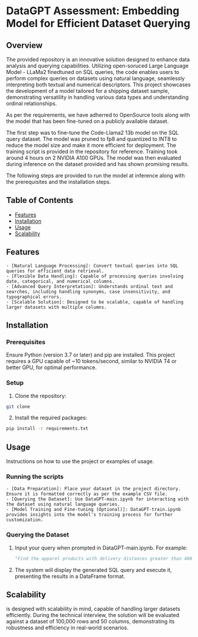 # DataGPT Assessment: Embedding Model for Efficient Dataset Querying

## Overview

The provided repository is an innovative solution designed to enhance data analysis and querying capabilities. Utilizing open-soruced Large Language Model - LLaMa2 finedtuned on SQL queries, the code enables users to perform complex queries on datasets using natural language, seamlessly interpreting both textual and numerical descriptors. This project showcases the development of a model tailored for a shipping dataset sample, demonstrating versatility in handling various data types and understanding ordinal relationships.

As per the requirements, we have adherred to OpenSource tools along with the model that has been fine-tuned on a publicly available dataset. 

The first step was to fine-tune the Code-Llama2 13b model on the SQL query dataset. The model was pruned to fp8 and quantized to INT8 to reduce the model size and make it more efficient for deployment. The training script is provided in the repository for reference. Training took around 4 hours on 2 NVIDIA A100 GPUs. The model was then evaluated during inference on the dataset provided and has shown promising results.

The following steps are provided to run the model at inference along with the prerequisites and the installation steps.


## Table of Contents

- [Features](#installation)
- [Installation](#installation)
- [Usage](#usage)
- [Scalability](#scalability)

## Features

    - [Natural Language Processing]: Convert textual queries into SQL queries for efficient data retrieval.
    - [Flexible Data Handling]: Capable of processing queries involving date, categorical, and numerical columns.
    - [Advanced Query Interpretation]: Understands ordinal text and searches, including handling synonyms, case insensitivity, and typographical errors.
    - [Scalable Solution]: Designed to be scalable, capable of handling larger datasets with multiple columns.

## Installation

### Prerequisites

Ensure Python (version 3.7 or later) and pip are installed. This project requires a GPU capable of ~10 tokens/second, similar to NVIDIA T4 or better GPU, for optimal performance.

### Setup

1. Clone the repository:

```bash
git clone 
```

2. Install the required packages:

```bash
pip install -r requirements.txt
```

## Usage

Instructions on how to use the project or examples of usage.

### Running the scripts

    - [Data Preparation]: Place your dataset in the project directory. Ensure it is formatted correctly as per the example CSV file.
    - [Querying the Dataset]: Use DataGPT-main.ipynb for interacting with the dataset using natural language queries.
    - [Model Training and Fine-tuning (Optional)]: DataGPT-train.ipynb provides insights into the model's training process for further customization.

### Querying the Dataset

1. Input your query when prompted in DataGPT-main.ipynb. For example:
    
    ```python
    "Find the apparel products with delivery distances greater than 400 along with air transport."
    ```

2. The system will display the generated SQL query and execute it, presenting the results in a DataFrame format.

## Scalability

is designed with scalability in mind, capable of handling larger datasets efficiently. During the technical interview, the solution will be evaluated against a dataset of 100,000 rows and 50 columns, demonstrating its robustness and efficiency in real-world scenarios.
